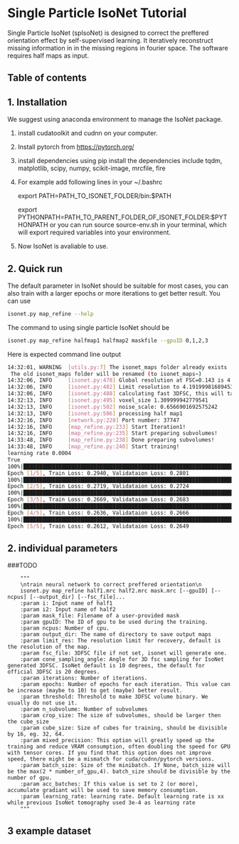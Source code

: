# Single Particle IsoNet Tutorial

Single Particle IsoNet (spIsoNet) is designed to correct the preffered orientation effect by self-supervised learning. It iteratively reconstruct missing information in in the missing regions in fourier space. The software requires half maps as input.

## Table of contents


## 1. Installation

We suggest using anaconda environment to manage the IsoNet package.

1. install cudatoolkit and cudnn on your computer.
2. Install pytorch from https://pytorch.org/ 
3. install dependencies using pip install
   the dependencies include tqdm, matplotlib, scipy, numpy, scikit-image, mrcfile, fire
4. For example add following lines in your ~/.bashrc

    export PATH=PATH_TO_ISONET_FOLDER/bin:$PATH 

    export PYTHONPATH=PATH_TO_PARENT_FOLDER_OF_ISONET_FOLDER:$PYTHONPATH 
    or you can run source source-env.sh in your terminal, which will export required variables into your environment.
5. Now IsoNet is avaliable to use.

## 2. Quick run

The default parameter in IsoNet should be suitable for most cases, you can also train with a larger epochs or more iterations to get better result. 
You can use
``` {.bash language="bash"}
isonet.py map_refine --help
```

The command to using single particle IsoNet should be
``` {.bash language="bash"}
isonet.py map_refine halfmap1 halfmap2 maskfile --gpuID 0,1,2,3
```

Here is expected command line output
``` {.bash language="bash"}
14:32:01, WARNING  [utils.py:7] The isonet_maps folder already exists
 The old isonet_maps folder will be renamed (to isonet_maps~)
14:32:06, INFO     [isonet.py:478] Global resolution at FSC=0.143 is 4.191999816894532
14:32:06, INFO     [isonet.py:482] Limit resolution to 4.191999816894532 for IsoNet missing information recovery. You can also tune this paramerter with --limit_res .
14:32:06, INFO     [isonet.py:488] calculating fast 3DFSC, this will take few minutes
14:32:13, INFO     [isonet.py:495] voxel_size 1.309999942779541
14:32:13, INFO     [isonet.py:502] noise_scale: 0.6566901692575242
14:32:13, INFO     [isonet.py:506] processing half map1
14:32:16, INFO     [network.py:228] Port number: 37747
14:32:16, INFO     [map_refine.py:233] Start Iteration1!
14:32:16, INFO     [map_refine.py:235] Start preparing subvolumes!
14:33:48, INFO     [map_refine.py:238] Done preparing subvolumes!
14:33:48, INFO     [map_refine.py:240] Start training!
learning rate 0.0004
True
100%|█████████████████████████████████████████████████████████████████████████████████████████████████████████████████████████████████████████████████████████████████████████████████████████████████████████
Epoch [1/5], Train Loss: 0.2940, Validataion Loss: 0.2801
100%|█████████████████████████████████████████████████████████████████████████████████████████████████████████████████████████████████████████████████████████████████████████████████████████████████████████
Epoch [2/5], Train Loss: 0.2719, Validataion Loss: 0.2724
100%|█████████████████████████████████████████████████████████████████████████████████████████████████████████████████████████████████████████████████████████████████████████████████████████████████████████
Epoch [3/5], Train Loss: 0.2669, Validataion Loss: 0.2683
100%|█████████████████████████████████████████████████████████████████████████████████████████████████████████████████████████████████████████████████████████████████████████████████████████████████████████
Epoch [4/5], Train Loss: 0.2636, Validataion Loss: 0.2666
100%|█████████████████████████████████████████████████████████████████████████████████████████████████████████████████████████████████████████████████████████████████████████████████████████████████████████
Epoch [5/5], Train Loss: 0.2612, Validataion Loss: 0.2649

```

## 2. individual parameters

###TODO

        """
        \ntrain neural network to correct preffered orientation\n
        isonet.py map_refine half1.mrc half2.mrc mask.mrc [--gpuID] [--ncpus] [--output_dir] [--fsc_file]...
        :param i: Input name of half1
        :param i2: Input name of half2
        :param mask_file: Filename of a user-provided mask
        :param gpuID: The ID of gpu to be used during the training.
        :param ncpus: Number of cpu.
        :param output_dir: The name of directory to save output maps
        :param limit_res: The resolution limit for recovery, default is the resolution of the map.
        :param fsc_file: 3DFSC file if not set, isonet will generate one.
        :param cone_sampling_angle: Angle for 3D fsc sampling for IsoNet generated 3DFSC. IsoNet default is 10 degrees, the default for official 3DFSC is 20 degrees.
        :param iterations: Number of iterations.
        :param epochs: Number of epochs for each iteration. This value can be increase (maybe to 10) to get (maybe) better result.
        :param threshold: Threshold to make 3DFSC volume binary. We usually do not use it.  
        :param n_subvolume: Number of subvolumes 
        :param crop_size: The size of subvolumes, should be larger then the cube_size
        :param cube_size: Size of cubes for training, should be divisible by 16, eg. 32, 64.
        :param mixed_precision: This option will greatly speed up the training and reduce VRAM consumption, often doubling the speed for GPU with tensor cores. If you find that this option does not improve speed, there might be a mismatch for cuda/cudnn/pytorch versions.
        :param batch_size: Size of the minibatch. If None, batch_size will be the max(2 * number_of_gpu,4). batch_size should be divisible by the number of gpu.
        :param acc_batches: If this value is set to 2 (or more), accumulate gradiant will be used to save memory consumption.  
        :param learning_rate: learning rate. Default learning rate is xx while previous IsoNet tomography used 3e-4 as learning rate
        """

## 3 example dataset

